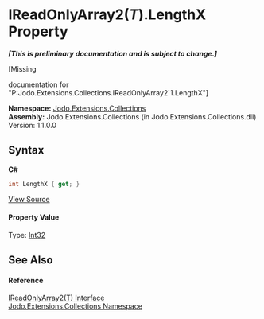 # IReadOnlyArray2(*T*).LengthX Property 
 _**\[This is preliminary documentation and is subject to change.\]**_

\[Missing <summary> documentation for "P:Jodo.Extensions.Collections.IReadOnlyArray2`1.LengthX"\]

**Namespace:**&nbsp;<a href="N_Jodo_Extensions_Collections">Jodo.Extensions.Collections</a><br />**Assembly:**&nbsp;Jodo.Extensions.Collections (in Jodo.Extensions.Collections.dll) Version: 1.1.0.0

## Syntax

**C#**<br />
``` C#
int LengthX { get; }
```

<a href="https://github.com/JosephJShort/Jodo.Extensions/blob/main/src/Jodo.Extensions.Collections/IReadOnlyArray2.cs" rel="noopener noreferrer" title="View the source code">View Source</a><br />

#### Property Value
Type: <a href="https://docs.microsoft.com/dotnet/api/system.int32" target="_blank" rel="noopener noreferrer">Int32</a>

## See Also


#### Reference
<a href="T_Jodo_Extensions_Collections_IReadOnlyArray2_1">IReadOnlyArray2(T) Interface</a><br /><a href="N_Jodo_Extensions_Collections">Jodo.Extensions.Collections Namespace</a><br />